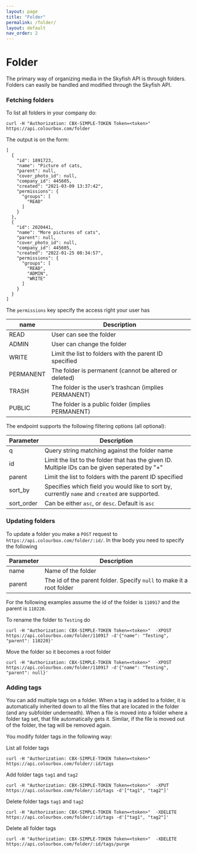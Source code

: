 ```yaml
---
layout: page
title: "Folder"
permalink: /folder/
layout: default
nav_order: 2
---
```


# Folder
The primary way of organizing media in the Skyfish API is through folders. Folders can easily be handled and modified through the Skyfish API.


### Fetching folders
To list all folders in your company do:
```
curl -H "Authorization: CBX-SIMPLE-TOKEN Token=<token>" https://api.colourbox.com/folder
```
The output is on the form:
```
[
  {
    "id": 1891723,
    "name": "Picture of cats,
    "parent": null,
    "cover_photo_id": null,
    "company_id": 445605,
    "created": "2021-03-09 13:37:42",
    "permissions": {
      "groups": [
        "READ"
      ]
    }
  },
  {
    "id": 2020441,
    "name": "More pictures of cats",
    "parent": null,
    "cover_photo_id": null,
    "company_id": 445605,
    "created": "2022-01-25 08:34:57",
    "permissions": {
      "groups": [
        "READ",
        "ADMIN",
        "WRITE"
      ]
    }
  }
]  
```

The `permissions` key specify the access right your user has

| name        | Description         
| ------------- |-------------
| READ    | User can see the folder
| ADMIN    | User can change the folder
| WRITE    | Limit the list to folders with the parent ID specified
| PERMANENT    | The folder is permanent (cannot be altered or deleted)
| TRASH    | 	The folder is the user’s trashcan (implies PERMANENT)
| PUBLIC | 	The folder is a public folder (implies PERMANENT)



The endpoint supports the following filtering options (all optional):

| Parameter        | Description         
| ------------- |-------------
| q    | Query string matching against the folder name 
| id    | Limit the list to the folder that has the given ID. Multiple IDs can be given seperated by "+"
| parent    | Limit the list to folders with the parent ID specified
| sort_by    | Specifies which field you would like to sort by, currently `name` and `created` are supported.
| sort_order    | Can be either `asc`, or `desc`. Default is `asc`


### Updating folders
To update a folder you make a `POST` request to `https://api.colourbox.com/folder/:id/`. In thw body you need to specify the following

| Parameter        | Description         
| ------------- |-------------
| name    | Name of the folder
| parent    | The id of the parent folder. Specify `null` to make it a root folder

For the following examples assume the id of the folder is `110917` and the parent is `110220`. 

To rename the folder to `Testing` do
```
curl -H "Authorization: CBX-SIMPLE-TOKEN Token=<token>"  -XPOST https://api.colourbox.com/folder/110917 -d'{"name": "Testing", "parent": 110220}'
```

Move the folder so it becomes a root folder
```
curl -H "Authorization: CBX-SIMPLE-TOKEN Token=<token>"  -XPOST https://api.colourbox.com/folder/110917 -d'{"name": "Testing", "parent": null}'
```



### Adding tags
You can add multiple tags on a folder. When a tag is added to a folder, it is automatically inherited down to all the files that are located in the folder (and any subfolder underneath). When a file is moved into a folder where a folder tag set, that file automatically gets it. Similar, if the file is moved out of the folder, the tag will be removed again. 

You modify folder tags in the following way:


List all folder tags
```
curl -H "Authorization: CBX-SIMPLE-TOKEN Token=<token>"  https://api.colourbox.com/folder/:id/tags
```

Add folder tags `tag1` and `tag2`
```
curl -H "Authorization: CBX-SIMPLE-TOKEN Token=<token>"  -XPUT https://api.colourbox.com/folder/:id/tags -d'["tag1", "tag2"]'
```

Delete folder tags `tag1` and `tag2`
```
curl -H "Authorization: CBX-SIMPLE-TOKEN Token=<token>"  -XDELETE https://api.colourbox.com/folder/:id/tags -d'["tag1", "tag2"]'
```

Delete all folder tags
```
curl -H "Authorization: CBX-SIMPLE-TOKEN Token=<token>"  -XDELETE https://api.colourbox.com/folder/:id/tags/purge
```

